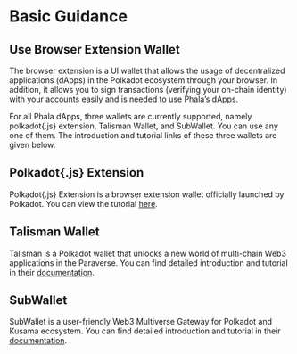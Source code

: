 # Basic Guidance

## Use Browser Extension Wallet

The browser extension is a UI wallet that allows the usage of decentralized applications (dApps) in the Polkadot ecosystem through your browser. In addition, it allows you to sign transactions (verifying your on-chain identity) with your accounts easily and is needed to use Phala’s dApps.

For all Phala dApps, three wallets are currently supported, namely polkadot{.js} extension, Talisman Wallet, and SubWallet. You can use any one of them. The introduction and tutorial links of these three wallets are given below.

## Polkadot{.js} Extension <a href="#polkadotjs-extension" id="polkadotjs-extension"></a>

Polkadot{.js} Extension is a browser extension wallet officially launched by Polkadot. You can view the tutorial [here](https://wiki.polkadot.network/docs/learn-account-generation#polkadotjs-browser-extension).

## Talisman Wallet <a href="#talisman-wallet" id="talisman-wallet"></a>

Talisman is a Polkadot wallet that unlocks a new world of multi-chain Web3 applications in the Paraverse. You can find detailed introduction and tutorial in their [documentation](https://docs.talisman.xyz/talisman/).

## SubWallet <a href="#subwallet" id="subwallet"></a>

SubWallet is a user-friendly Web3 Multiverse Gateway for Polkadot and Kusama ecosystem. You can find detailed introduction and tutorial in their [documentation](https://docs.subwallet.app/).
